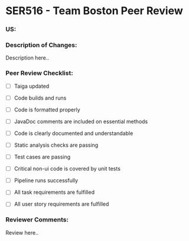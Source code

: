 # SER516 - Team Boston Peer Review



### US:

### Description of Changes:
Description here..


### Peer Review Checklist:
- [ ] Taiga updated
- [ ] Code builds and runs
- [ ] Code is formatted properly
- [ ] JavaDoc comments are included on essential methods
- [ ] Code is clearly documented and understandable
- [ ] Static analysis checks are passing
- [ ] Test cases are passing
- [ ] Critical non-ui code is covered by unit tests
- [ ] Pipeline runs successfully
- [ ] All task requirements are fulfilled
- [ ] All user story requirements are fulfilled


### Reviewer Comments:
Review here..
